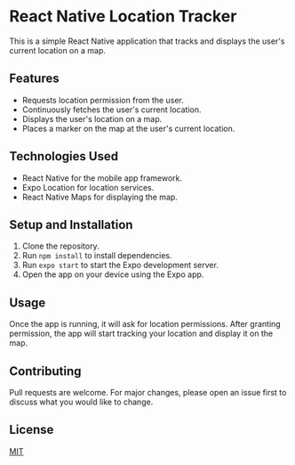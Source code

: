 # React Native Location Tracker

This is a simple React Native application that tracks and displays the user's current location on a map.

## Features

- Requests location permission from the user.
- Continuously fetches the user's current location.
- Displays the user's location on a map.
- Places a marker on the map at the user's current location.

## Technologies Used

- React Native for the mobile app framework.
- Expo Location for location services.
- React Native Maps for displaying the map.

## Setup and Installation

1. Clone the repository.
2. Run `npm install` to install dependencies.
3. Run `expo start` to start the Expo development server.
4. Open the app on your device using the Expo app.

## Usage

Once the app is running, it will ask for location permissions. After granting permission, the app will start tracking your location and display it on the map.

## Contributing

Pull requests are welcome. For major changes, please open an issue first to discuss what you would like to change.

## License

[MIT](https://choosealicense.com/licenses/mit/)
